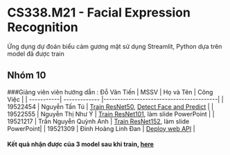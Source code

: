 # CS338.M21 - Facial Expression Recognition

Ứng dụng dự đoán biểu cảm gương mặt sử dụng Streamlit, Python dựa trên model đã được train
## Nhóm 10
###Giảng viên viên hướng dẫn :  Đỗ Văn Tiến
| MSSV       |  Họ và Tên       | Công Việc                               |
| -----------| -------------    |-----------------------------------------|
| 19522454   | Nguyễn Tấn Tú    | [Train ResNet50](https://www.kaggle.com/code/tunguyentan/face-emotion-recognition-using-resnet50), [Detect Face and Predict](https://colab.research.google.com/drive/1Usju5dw62w1DWohTcj_Q7UezgPcG2j1S?usp=sharing) |
| 19522555   | Nguyễn Thị Như Ý | [Train ResNet101](https://www.kaggle.com/code/ynguyenntc/face-emotion-recognition-using-resnet101/notebook?scriptVersionId=98631927), làm slide PowerPoint   |
| 19521217   | Trần Nguyễn Quỳnh Anh | [Train ResNet152](https://www.kaggle.com/code/anhtrnnguynqunh/face-emotion-recognition-using-resnet152), làm slide PowerPoint|
| 19521309   | Đinh Hoàng Linh Đan | [Deploy web API](https://drive.google.com/file/d/1Q_dHGH5G9k5SHwUfKCHIDOgZ0fHA3dNI/view?usp=sharing) |
#### Kết quả nhận được của 3 model sau khi train, [here](https://drive.google.com/drive/folders/1i6WXwbLw936VR_8g6qYCzWL8z_WaHlAN?usp=sharing)
